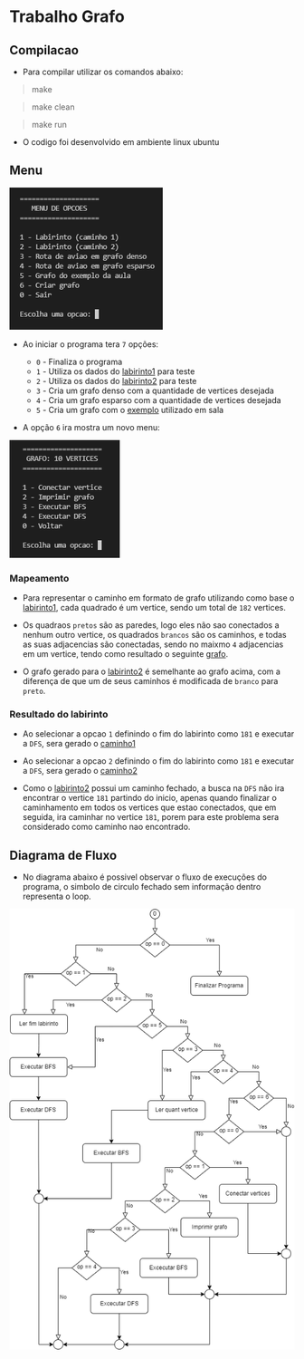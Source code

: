 # Trabalho Grafo


## Compilacao

- Para compilar utilizar os comandos abaixo:

> make

> make clean

> make run

- O codigo foi desenvolvido em ambiente linux ubuntu

## Menu

![Scrennshot](src/files/imgs/menuPrincipal.png)

- Ao iniciar o programa tera `7` opções:
	- `0` - Finaliza o programa
	- `1` - Utiliza os dados do [labirinto1](src/files/imgs/labirinto1.png) para teste
	- `2` - Utiliza os dados do [labirinto2](src/files/imgs/labirinto2.png) para teste
	- `3` - Cria um grafo denso com a quantidade de vertices desejada
	- `4` - Cria um grafo esparso com a quantidade de vertices desejada
	- `5` - Cria um grafo com o [exemplo](src/files/imgs/graphExample.png) utilizado em sala

- A opção `6` ira mostra um novo menu:

![Scrennshot](src/files/imgs/menuGrafo.png)

### Mapeamento

- Para representar o caminho em formato de grafo utilizando como base o [labirinto1](src/files/imgs/labirinto1.png), cada quadrado é um vertice, sendo um total de `182` vertices.

- Os quadraos `pretos` são as paredes, logo eles não sao conectados a nenhum outro vertice, os quadrados `brancos` são os caminhos, e todas as suas adjacencias são conectadas, sendo no maixmo `4` adjacencias em um vertice, tendo como resultado o seguinte [grafo](src/files/imgs/grafo.png).

- O grafo gerado para o [labirinto2](src/files/imgs/labirinto2.png) é semelhante ao grafo acima, com a diferença de que um de seus caminhos é modificada de `branco` para `preto`.

### Resultado do labirinto

- Ao selecionar a opcao `1` definindo o fim do labirinto como `181` e executar a `DFS`, sera gerado o [caminho1](src/files/imgs/caminho1.png)

- Ao selecionar a opcao `2` definindo o fim do labirinto como `181` e executar a `DFS`, sera gerado o [caminho2](src/files/imgs/caminho2.png)

- Como o [labirinto2](src/files/imgs/labirinto2.png) possui um caminho fechado, a busca na `DFS` não ira encontrar o vertice `181` partindo do inicio, apenas quando finalizar o caminhamento em todos os vertices que estao conectados, que em seguida, ira caminhar no vertice `181`, porem para este problema sera considerado como caminho nao encontrado.

## Diagrama de Fluxo

- No diagrama abaixo é possivel observar o fluxo de execuções do programa, o simbolo de circulo fechado sem informação dentro representa o loop.

<p align="center">
	<img src="src/files/imgs/diagramaFluxo.png">
</p>